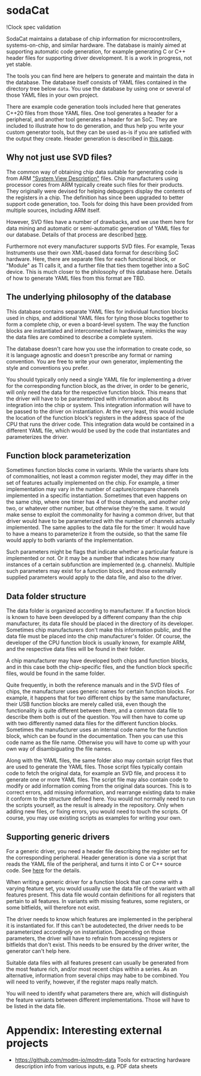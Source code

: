 # sodaCat

!Clock spec validation

SodaCat maintains a database of chip information for microcontrollers,
systems-on-chip, and similar hardware. The database is mainly aimed at
supporting automatic code generation, for example generating C or C++ header
files for supporting driver development. It is a work in progress, not yet
stable.

The tools you can find here are helpers to generate and maintain the data in the
database. The database itself consists of YAML files contained in the directory
tree below `data`. You use the database by using one or several of those YAML
files in your own project.

There are example code generation tools included here that generates C++20 files
from those YAML files. One tool generates a header for a peripheral, and another
tool generates a header for an SoC. They are included to illustrate how to do
generation, and thus help you write your custom generator tools, but they can be
used as-is if you are satisfied with the output they create. Header generation
is described in [this page](Header-generation.md).

## Why not just use SVD files?

The common way of obtaining chip data suitable for generating code is from ARM
["System View
Description"](https://open-cmsis-pack.github.io/svd-spec/main/index.html) files.
Chip manufacturers using processor cores from ARM typically create such files
for their products. They originally were devised for helping debuggers display
the contents of the registers in a chip. The definition has since been upgraded
to better support code generation, too. Tools for doing this have been provided
from multiple sources, including ARM itself.

However, SVD files have a number of drawbacks, and we use them here for data
mining and automatic or semi-automatic generation of YAML files for our
database. Details of that process are described [here](SVD-conversion.md).

Furthermore not every manufacturer supports SVD files. For example, Texas
Instruments use their own XML-based data format for describing SoC hardware.
Here, there are separate files for each functional block, or "Module" as TI
calls it, and a further file that ties them together into a SoC device. This is
much closer to the philosophy of this database here. Details of how to generate
YAML files from this format are TBD.

## The underlying philosophy of the database

This database contains separate YAML files for individual function blocks used
in chips, and additional YAML files for tying those blocks together to form a
complete chip, or even a board-level system. The way the function blocks are
instantiated and interconnected in hardware, mimicks the way the data files are
combined to describe a complete system.

The database doesn't care how you use the information to create code, so it is
language agnostic and doesn't prescribe any format or naming convention. You are
free to write your own generator, implementing the style and conventions you
prefer.

You should typically only need a single YAML file for implementing a driver for
the corresponding function block, as the driver, in order to be generic, will
only need the data for the respective function block. This means that the driver
will have to be parameterized with information about its integration into the
chip or system. This integration information will have to be passed to the
driver on instantiation. At the very least, this would include the location of
the function block's registers in the address space of the CPU that runs the
driver code. This integration data would be contained in a different YAML file,
which would be used by the code that instantiates and parameterizes the driver.

## Function block parameterization

Sometimes function blocks come in variants. While the variants share lots of
commonalities, not least a common register model, they may differ in the set of
features actually implemented on the chip. For example, a timer implementation
may vary in the number of capture/compare channels implemented in a specific
instantiation. Sometimes that even happens on the same chip, where one timer has
4 of those channels, and another only two, or whatever other number, but
otherwise they're the same. It would make sense to exploit the commonality for
having a common driver, but that driver would have to be parameterized with the
number of channels actually implemented. The same applies to the data file for
the timer: It would have to have a means to parameterize it from the outside, so
that the same file would apply to both variants of the implementation.

Such parameters might be flags that indicate whether a particular feature is
implemented or not. Or it may be a number that indicates how many instances of a
certain subfunction are implemented (e.g. channels). Multiple such parameters
may exist for a function block, and those externally supplied parameters would
apply to the data file, and also to the driver.

## Data folder structure

The data folder is organized according to manufacturer. If a function block is
known to have been developed by a different company than the chip manufacturer,
its data file should be placed in the directory of its developer. Sometimes chip
manufacturers don't make this information public, and the data file must be
placed into the chip manufacturer's folder. Of course, the developer of the CPU
function block is usually known, for example ARM, and the respective data files
will be found in their folder.

A chip manufacturer may have developed both chips and function blocks, and in
this case both the chip-specific files, and the function block specific files,
would be found in the same folder.

Quite frequently, in both the reference manuals and in the SVD files of chips,
the manufacturer uses generic names for certain function blocks. For example, it
happens that for two different chips by the same manufacturer, their USB
function blocks are merely called `USB`, even though the functionality is quite
different between them, and a common data file to describe them both is out of
the question. You will then have to come up with two differently named data
files for the different function blocks. Sometimes the manufacturer uses an
internal code name for the function block, which can be found in the
documentation. Then you can use this code name as the file name. Otherwise you
will have to come up with your own way of disambiguating the file names.

Along with the YAML files, the same folder also may contain script files that
are used to generate the YAML files. Those script files typically contain code
to fetch the original data, for example an SVD file, and process it to generate
one or more YAML files. The script file may also contain code to modify or add
information coming from the original data sources. This is to correct errors,
add missing information, and rearrange existing data to make it conform to the
structure defined here. You would not normally need to run the scripts yourself,
as the result is already in the repository. Only when adding new files, or
fixing errors, you would need to touch the scripts. Of course, you may use
existing scripts as examples for writing your own.

## Supporting generic drivers

For a generic driver, you need a header file describing the register set for the
corresponding peripheral. Header generation is done via a script that reads the
YAML file of the peripheral, and turns it into C or C++ source code. See
[here](Header-generation.md) for the details.

When writing a generic driver for a function block that can come with a varying
feature set, you would usually use the data file of the variant with all
features present. This data file would contain definitions for all registers
that pertain to all features. In variants with missing features, some registers,
or some bitfields, will therefore not exist.

The driver needs to know which features are implemented in the peripheral it is
instantiated for. If this can't be autodetected, the driver needs to be
parameterized accordingly on instantiation. Depending on those parameters, the
driver will have to refrain from accessing registers or bitfields that don't
exist. This needs to be ensured by the driver writer, the generator can't help
here.

Suitable data files with all features present can usually be generated from the
most feature rich, and/or most recent chips within a series. As an alternative,
information from several chips may habe to be combined. You will need to verify,
however, if the register maps really match.

You will need to identify what parameters there are, which will distinguish the
feature variants between different implementations. Those will have to be listed
in the data file.

# Appendix: Interesting external projects

- https://github.com/modm-io/modm-data Tools for extracting hardware description
  info from various inputs, e.g. PDF data sheets

